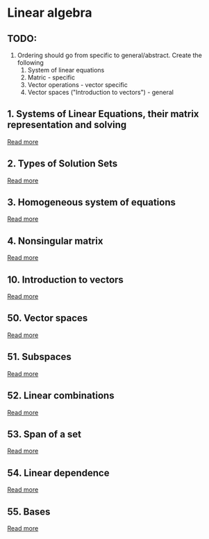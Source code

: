 # Linear algebra

## TODO:

1. Ordering should go from specific to general/abstract. Create the following
    1. System of linear equations
    2. Matric - specific
    3. Vector operations - vector specific
    4. Vector spaces ("Introduction to vectors") - general

## 1. Systems of Linear Equations, their matrix representation and solving

[Read more](./0001-systems-of-linear-equations/README.md)

## 2. Types of Solution Sets

[Read more](./0002-types-of-solution-sets/README.md)

## 3. Homogeneous system of equations

[Read more](./0003-homogeneous-system-of-equations/README.md)

## 4. Nonsingular matrix

[Read more](./0004-nonsingular-matrix/README.md)


## 10. Introduction to vectors

[Read more](./0010-introduction-to-vectors/README.md)

## 50. Vector spaces

[Read more](./0050-vector-spaces/README.md)

## 51. Subspaces

[Read more](./0051-subspaces/README.md)

## 52. Linear combinations

[Read more](./0052-linear-combinations/README.md)

## 53. Span of a set

[Read more](./0053-span-of-a-set/README.md)

## 54. Linear dependence

[Read more](./0054-linear-dependence/README.md)

## 55. Bases

[Read more](./0055-bases/README.md)